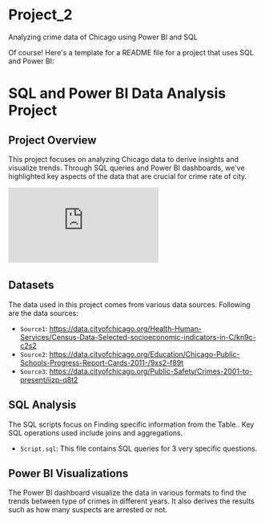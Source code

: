 # Project_2
Analyzing crime data of Chicago using Power BI and SQL

Of course! Here's a template for a README file for a project that uses SQL and Power BI:

# SQL and Power BI Data Analysis Project

## Project Overview

This project focuses on analyzing Chicago data to derive insights and visualize trends. Through SQL queries and Power BI dashboards, we've highlighted key aspects of the data that are crucial for crime rate of city.

![Power BI Dashboard](https://github.com/Nav-Kirat/Project_2/blob/main/Dashboard.pdf)

## Datasets

The data used in this project comes from various data sources. Following are the data sources:

- `Source1`: https://data.cityofchicago.org/Health-Human-Services/Census-Data-Selected-socioeconomic-indicators-in-C/kn9c-c2s2
- `Source2`: https://data.cityofchicago.org/Education/Chicago-Public-Schools-Progress-Report-Cards-2011-/9xs2-f89t
- `Source3`: https://data.cityofchicago.org/Public-Safety/Crimes-2001-to-present/ijzp-q8t2 

## SQL Analysis

The SQL scripts focus on Finding specific information from the Table.. Key SQL operations used include joins and aggregations.

- `Script.sql`: This file contains SQL queries for 3 very specific questions.

## Power BI Visualizations

The Power BI dashboard visualize the data in various formats to find the trends between type of crimes in different years. It also derives the results such as how many suspects are arrested or not.

